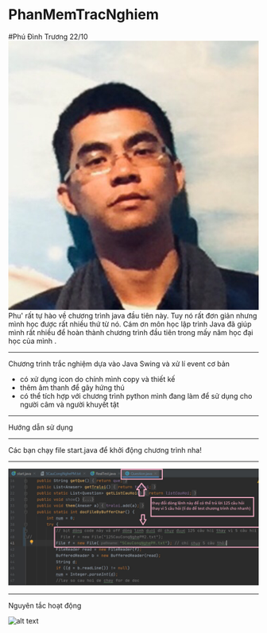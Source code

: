 # PhanMemTracNghiem
#Phú Đình Trương 22/10
![alt text](https://github.com/phudinhtruongk18/PhanMemTracNghiem/blob/master/anh/huongdan/me.jpg?raw=true)
Phu' rất tự hào về chương trình java đầu tiên này. 
Tuy nó rất đơn giản nhưng mình học được rất nhiều thứ từ nó. 
Cám ơn môn học lập trình Java đã giúp mình rất nhiều để hoàn thành chương trình đầu tiên trong mấy năm học đại học của mình .
*********************
Chương trình trắc nghiệm dựa vào Java Swing và xử lí event cơ bản
* có xử dụng icon do chính mình copy và thiết kế
* thêm âm thanh để gây hứng thú
* có thể tích hợp với chương trình python mình đang làm để sử dụng cho người câm và người khuyết tật
*********************
Hướng dẫn sử dụng
*********************
Các bạn chạy file start.java để khởi động chương trình nha!
*********************
![alt text](https://github.com/phudinhtruongk18/PhanMemTracNghiem/blob/master/anh/huongdan/huongdan.jpg?raw=true)
*********************
Nguyên tắc hoạt động

![alt text](https://github.com/phudinhtruongk18/PhanMemTracNghiem/blob/master/anh/huongdan/doAn.jpg?raw=true)
